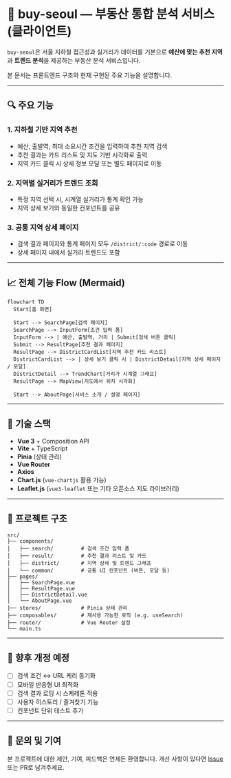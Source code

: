 # 🏩 buy-seoul — 부동산 통합 분석 서비스 (클라이언트)

`buy-seoul`은 서울 지하철 접근성과 실거리가 데이터를 기본으로
**예산에 맞는 추천 지역**과 **트렌드 분석**을 제공하는 부동산 분석 서비스입니다.

본 문서는 프론트엔드 구조와 현재 구현된 주요 기능을 설명합니다.

---

## 🔍 주요 기능

### 1. 지하철 기반 지역 추천

* 예산, 출발역, 최대 소요시간 조건을 입력하여 추천 지역 검색
* 추천 결과는 카드 리스트 및 지도 기반 시각화로 출력
* 지역 카드 클릭 시 상세 정보 모달 또는 별도 페이지로 이동

### 2. 지역별 실거리가 트렌드 조회

* 특정 지역 선택 시, 시계열 실거리가 통계 확인 가능
* 지역 상세 보기와 동일한 컨포넌트를 공유

### 3. 공통 지역 상세 페이지

* 검색 결과 페이지와 통계 페이지 모두 `/district/:code` 경로로 이동
* 상세 페이지 내에서 실거리 트렌드도 포함

---

## 📈 전체 기능 Flow (Mermaid)

```mermaid
flowchart TD
  Start[홈 화면]

  Start --> SearchPage[검색 페이지]
  SearchPage --> InputForm[조건 입력 폼]
  InputForm --> | 예산, 출발역, 거리 | Submit[검색 버튼 클릭]
  Submit --> ResultPage[추천 결과 페이지]
  ResultPage --> DistrictCardList[지역 추천 카드 리스트]
  DistrictCardList --> | 상세 보기 클릭 시 | DistrictDetail[지역 상세 페이지 / 모달]
  DistrictDetail --> TrendChart[거리가 시계열 그래프]
  ResultPage --> MapView[지도에서 위치 시각화]

  Start --> AboutPage[서비스 소개 / 설명 페이지]
```

---

## 🧱 기술 스택

* **Vue 3** + Composition API
* **Vite** + TypeScript
* **Pinia** (상태 관리)
* **Vue Router**
* **Axios**
* **Chart.js** (`vue-chartjs` 활용 가능)
* **Leaflet.js** (`vue3-leaflet` 또는 기타 오픈소스 지도 라이브러리)

---

## 📁 프로젝트 구조

```
src/
├── components/
│   ├── search/         # 검색 조건 입력 폼
│   ├── result/         # 추천 결과 리스트 및 카드
│   ├── district/       # 지역 상세 및 트렌드 그래프
│   └── common/         # 공통 UI 컨포넌트 (버튼, 모달 등)
├── pages/
│   ├── SearchPage.vue
│   ├── ResultPage.vue
│   ├── DistrictDetail.vue
│   └── AboutPage.vue
├── stores/             # Pinia 상태 관리
├── composables/        # 재사용 가능한 로직 (e.g. useSearch)
├── router/             # Vue Router 설정
└── main.ts
```

---

## 🚧 향후 개정 예정

* [ ] 검색 조건 ↔ URL 케리 동기화
* [ ] 모바일 반응형 UI 최적화
* [ ] 검색 결과 로딩 시 스케레톤 적용
* [ ] 사용자 히스토리 / 즐겨찾기 기능
* [ ] 컨포넌트 단위 테스트 추가

---

## 💬 문의 및 기여

본 프로젝트에 대한 제안, 기여, 피드백은 언제든 환영합니다.
개선 사항이 있다면 [Issue](https://github.com/buy-seoul-client/issues) 또는 PR로 남겨주세요.

